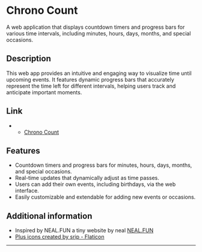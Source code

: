 # Chrono Count

A web application that displays countdown timers and progress bars for various time intervals, including minutes, hours, days, months, and special occasions.

## Description

This web app provides an intuitive and engaging way to visualize time until upcoming events. It features dynamic progress bars that accurately represent the time left for different intervals, helping users track and anticipate important moments.

## Link
- - <a href="https://chrono-count.onrender.com/" title="chrono count">Chrono Count</a>

## Features

- Countdown timers and progress bars for minutes, hours, days, months, and special occasions.
- Real-time updates that dynamically adjust as time passes.
- Users can add their own events, including birthdays, via the web interface.
- Easily customizable and extendable for adding new events or occasions.


## Additional information
- Inspired by NEAL.FUN a tiny website by neal [NEAL.FUN](https://neal.fun/)
- <a href="https://www.flaticon.com/free-icons/plus" title="plus icons">Plus icons created by srip - Flaticon</a>

---
